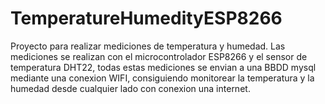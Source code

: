 # TemperatureHumedityESP8266
Proyecto para realizar mediciones de temperatura y humedad. Las mediciones se realizan con el microcontrolador ESP8266 y el sensor de temperatura DHT22, 
todas estas mediciones se envian a una BBDD mysql mediante una conexion WIFI, consiguiendo monitorear la temperatura y la humedad desde cualquier lado con conexion una internet.
